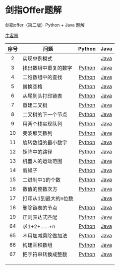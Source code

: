 # 剑指Offer题解

剑指offer（第二版）Python + Java 题解

[牛客网](https://www.nowcoder.com/ta/coding-interviews "牛客网在线编程平台")

| 序号 | 问题                 |                            Python                            |                        Java                         |
| :--: | -------------------- | :----------------------------------------------------------: | :-------------------------------------------------: |
|  2   | 实现单例模式         |                                                              |  [Java](./java/src/main/Singleton.java "Java题解")  |
|  3   | 找出数组中重复的数字 | [Python](python/面试题3：找出数组中重复的数字.ipynb "Python题解") | [Java](./java/src/main/Solution_3.java "Java题解")  |
|  4   | 二维数组中的查找     | [Python](python/面试题4：二维数组中的查找.ipynb "Python题解") | [Java](./java/src/main/Solution_4.java "Java题解")  |
|  5   | 替换空格             |    [Python](python/面试题5：替换空格.ipynb "Python题解")     | [Java](./java/src/main/Solution_5.java "Java题解")  |
|  6   | 从尾到头打印链表     | [Python](python/面试题6：从尾到头打印链表.ipynb "Python题解") | [Java](./java/src/main/Solution_6.java "Java题解")  |
|  7   | 重建二叉树           |   [Python](python/面试题7：重建二叉树.ipynb "Python题解")    | [Java](./java/src/main/Solution_7.java "Java题解")  |
|  8   | 二叉树的下一个节点   | [Python](python/面试题8：二叉树的下一个节点.ipynb "Python题解") | [Java](./java/src/main/Solution_8.java "Java题解")  |
|  9   | 用两个栈实现队列     | [Python](python/面试题9：用两个栈实现队列.ipynb "Python题解") | [Java](./java/src/main/Solution_9.java "Java题解")  |
|  10  | 斐波那契数列         |  [Python](python/面试题10：斐波那契数列.ipynb "Python题解")  | [Java](./java/src/main/Solution_10.java "Java题解") |
|  11  | 旋转数组的最小数字   | [Python](python/面试题11：旋转数组的最小数字.ipynb "Python题解") | [Java](./java/src/main/Solution_11.java "Java题解") |
|  12  | 矩阵中的路径         |  [Python](python/面试题12：矩阵中的路径.ipynb "Python题解")  | [Java](./java/src/main/Solution_12.java "Java题解") |
|  13  | 机器人的运动范围     | [Python](python/面试题13：机器人的运动范围.ipynb "Python题解") | [Java](./java/src/main/Solution_13.java "Java题解") |
|  14  | 剪绳子               |     [Python](python/面试题14：剪绳子.ipynb "Python题解")     | [Java](./java/src/main/Solution_14.java "Java题解") |
|  15  | 二进制中1的个数      | [Python](python/面试题15：二进制中1的个数.ipynb "Python题解") | [Java](./java/src/main/Solution_15.java "Java题解") |
|  16  | 数值的整数次方       | [Python](python/面试题16：数值的整数次方.ipynb "Python题解") | [Java](./java/src/main/Solution_16.java "Java题解") |
|  17  | 打印从1到最大的n位数 |                                                              | [Java](./java/src/main/Solution_17.java "Java题解") |
|  18  | 删除链表的节点       | [Python](python/面试题18：删除链表的节点.ipynb "Python题解") | [Java](./java/src/main/Solution_18.java "Java题解") |
|  19  | 正则表达式匹配       | [Python](python/面试题19：正则表达式匹配.ipynb "Python题解") | [Java](./java/src/main/Solution_19.java "Java题解") |
|  64  | 求1+2+……+n           |   [Python](python/面试题64：求1+2+……+n.ipynb "Python题解")   | [Java](./java/src/main/Solution_64.java "Java题解") |
|  65  | 不用加减乘除做加法   | [Python](python/面试题65：不用加减乘除做加法.ipynb "Python题解") | [Java](./java/src/main/Solution_65.java "Java题解") |
|  66  | 构建乘积数组         |  [Python](python/面试题66：构建乘积数组.ipynb "Python题解")  | [Java](./java/src/main/Solution_66.java "Java题解") |
|  67  | 把字符串转换成整数   | [Python](python/面试题67：把字符串转换成整数.ipynb "Python题解") | [Java](./java/src/main/Solution_67.java "Java题解") |
|      |                      |                                                              |                                                     |
|      |                      |                                                              |                                                     |
|      |                      |                                                              |                                                     |



